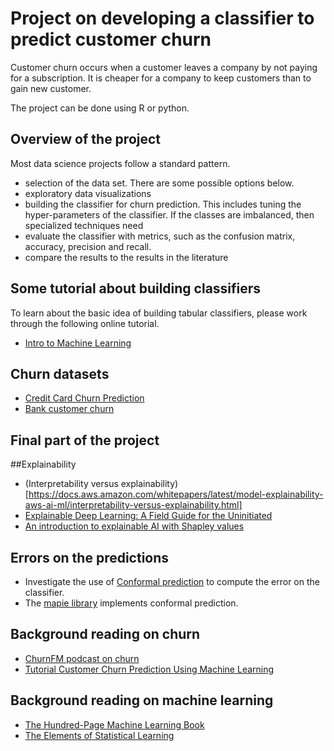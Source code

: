 # Project on developing a classifier to predict customer churn

Customer churn occurs when a customer leaves a company
by not paying for a subscription. It is cheaper for a company
to keep customers than to gain new customer.

The project can be done using R or python.

## Overview of the project

Most data science projects follow a standard pattern.

* selection of the data set. There are some possible options below.
* exploratory data visualizations
* building the classifier for churn prediction. This includes tuning the hyper-parameters of the classifier. If the classes are imbalanced, then specialized
techniques need
* evaluate the classifier with metrics, such as the confusion matrix, accuracy, precision and recall.
* compare the results to the results in the literature

## Some tutorial about building classifiers

To learn about the basic idea of building tabular classifiers, please
work through the following online tutorial.

* [Intro to Machine Learning](https://www.kaggle.com/learn/intro-to-machine-learning)


## Churn datasets

* [Credit Card Churn Prediction](https://www.kaggle.com/datasets/anwarsan/credit-card-bank-churn)
* [Bank customer churn](https://www.kaggle.com/datasets/mathchi/churn-for-bank-customers)

##  Final part of the project

##Explainability

* (Interpretability versus explainability)[https://docs.aws.amazon.com/whitepapers/latest/model-explainability-aws-ai-ml/interpretability-versus-explainability.html]
* [Explainable Deep Learning: A Field Guide for the Uninitiated](https://arxiv.org/abs/2004.14545)
* [An introduction to explainable AI with Shapley values](https://shap.readthedocs.io/en/latest/example_notebooks/overviews/An%20introduction%20to%20explainable%20AI%20with%20Shapley%20values.html)

## Errors on the predictions 

* Investigate the use of [Conformal prediction](https://en.wikipedia.org/wiki/Conformal_prediction) to compute the error on the classifier.
* The [mapie library](https://mapie.readthedocs.io/en/latest/) implements conformal prediction.



##  Background reading on churn

*  [ChurnFM podcast on churn](https://www.churn.fm/)
*  [Tutorial Customer Churn Prediction Using Machine Learning](https://medium.com/@allanouko17/customer-churn-prediction-using-machine-learning-ddf4cd7c9fd4)

##  Background reading on machine learning

* [The Hundred-Page Machine Learning Book](https://themlbook.com/)
* [The Elements of Statistical Learning](https://hastie.su.domains/ElemStatLearn/)

